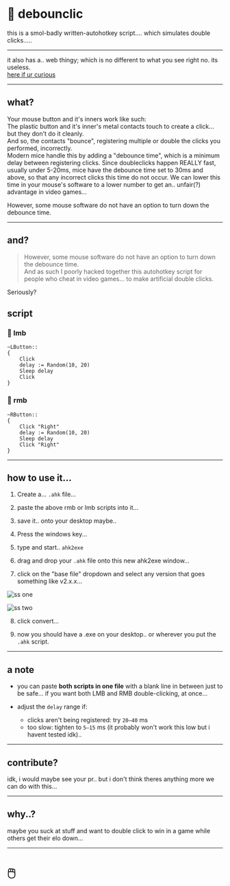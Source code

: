 # 📄 debounclic

this is a smol-badly written-autohotkey script.... which simulates double clicks.....

---

it also has a.. web thingy; which is no different to what you see right no. its useless.  
[here if ur curious](https://milichf.github.io/debounclic/)

---

## what?

Your mouse button and it's inners work like such:  
The plastic button and it's inner's metal contacts touch to create a click... but they don't do it cleanly.  
And so, the contacts "bounce", registering multiple or double the clicks you performed, incorrectly.  
Modern mice handle this by adding a "debounce time", which is a minimum delay between registering clicks. Since doubleclicks happen REALLY fast, usually under 5-20ms, mice have the debounce time set to 30ms and above, so that any incorrect clicks this time do not occur. We can lower this time in your mouse's software to a lower number to get an.. unfair(?) advantage in video games...  
  
However, some mouse software do not have an option to turn down the debounce time.

---

## and?

> However, some mouse software do not have an option to turn down the debounce time.  
And as such I poorly hacked together this autohotkey script for people who cheat in video games... to make artificial double clicks.

Seriously?

## script

### 🔹 lmb

```ahk
~LButton::
{
    Click
    delay := Random(10, 20)
    Sleep delay
    Click
}
````

### 🔹 rmb

```ahk
~RButton::
{
    Click "Right"
    delay := Random(10, 20)
    Sleep delay
    Click "Right"
}
```

---

## how to use it...

1. Create a... `.ahk` file...  
  
2. paste the above rmb or lmb scripts into it...  
  
3. save it.. onto your desktop maybe..  
  
4. Press the windows key...  
  
5. type and start.. `ahk2exe`  
  
6. drag and drop your `.ahk` file onto this new ahk2exe window...  
  
7. click on the "base file" dropdown and select any version that goes something like v2.x.x...  

![ss one](https://github.com/user-attachments/assets/32f0fb19-05b9-4202-ac73-ad6a712e4295)

![ss two](https://github.com/user-attachments/assets/2c9bf244-4760-49b7-9219-b92559d932cb)

  
8. click convert...  
  
9. now you should have a .exe on your desktop.. or wherever you put the `.ahk` script.  

---

## a note

* you can paste **both scripts in one file** with a blank line in between just to be safe... if you want both LMB and RMB double-clicking, at once...  
* adjust the `delay` range if:

  * clicks aren't being registered: try `20–40` ms
  * too slow: tighten to `5–15` ms (it probably won't work this low but i havent tested idk)..  

---

## contribute?

idk, i would maybe see your pr.. but i don't think theres anything more we can do with this...  

---

## why..?

maybe you suck at stuff and want to double click to win in a game while others get their elo down...

---

# 🖱️
